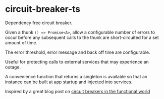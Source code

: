 # circuit-breaker-ts

Dependency free circuit breaker.

Given a thunk `() => Promise<A>`, allow a configurable number of errors to occur before any subsequent calls to the thunk are short-circuited for a set amount of time.

The error threshold, error message and back off time are configurable.

Useful for protecting calls to external services that may experience an outage.

A convenience function that returns a singleton is available so that an instance can be built at app startup and injected into services.

Inspired by a great blog post on [circuit breakers in the functional world ](https://levelup.gitconnected.com/circuit-breaker-in-a-functional-world-9c555c8e9527?gi=bf0edfcf31bd)

